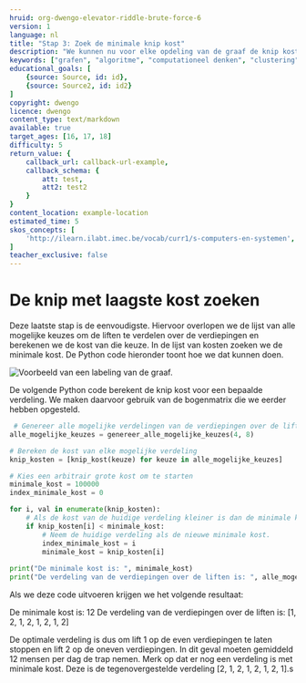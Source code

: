 ```yaml
---
hruid: org-dwengo-elevator-riddle-brute-force-6
version: 1
language: nl
title: "Stap 3: Zoek de minimale knip kost"
description: "We kunnen nu voor elke opdeling van de graaf de knip kost berekenen. Nu zoeken we de knip met minimale kost."
keywords: ["grafen", "algoritme", "computationeel denken", "clustering", "datastructuur", "brute force", "python"]
educational_goals: [
    {source: Source, id: id}, 
    {source: Source2, id: id2}
]
copyright: dwengo
licence: dwengo
content_type: text/markdown
available: true
target_ages: [16, 17, 18]
difficulty: 5
return_value: {
    callback_url: callback-url-example,
    callback_schema: {
        att: test,
        att2: test2
    }
}
content_location: example-location
estimated_time: 5
skos_concepts: [
    'http://ilearn.ilabt.imec.be/vocab/curr1/s-computers-en-systemen', 
]
teacher_exclusive: false
---
```


# De knip met laagste kost zoeken

Deze laatste stap is de eenvoudigste. Hiervoor overlopen we de lijst van alle mogelijke keuzes om de liften te verdelen over de verdiepingen en berekenen we de kost van die keuze. In de lijst van kosten zoeken we de minimale kost. De Python code hieronder toont hoe we dat kunnen doen.

 ![Voorbeeld van een labeling van de graaf.](embed/verplaatsingen_chaos_labeling.png "Voorbeeld van een labeling van de graaf.")

 De volgende Python code berekent de knip kost voor een bepaalde verdeling. We maken daarvoor gebruik van de bogenmatrix die we eerder hebben opgesteld.

```python
 # Genereer alle mogelijke verdelingen van de verdiepingen over de liften
alle_mogelijke_keuzes = genereer_alle_mogelijke_keuzes(4, 8)

# Bereken de kost van elke mogelijke verdeling
knip_kosten = [knip_kost(keuze) for keuze in alle_mogelijke_keuzes] 

# Kies een arbitrair grote kost om te starten
minimale_kost = 100000 
index_minimale_kost = 0

for i, val in enumerate(knip_kosten):
    # Als de kost van de huidige verdeling kleiner is dan de minimale kost tot nu toe.
    if knip_kosten[i] < minimale_kost:
        # Neem de huidige verdeling als de nieuwe minimale kost.
        index_minimale_kost = i
        minimale_kost = knip_kosten[i]
               
print("De minimale kost is: ", minimale_kost)
print("De verdeling van de verdiepingen over de liften is: ", alle_mogelijke_keuzes[index_minimale_kost])
```

Als we deze code uitvoeren krijgen we het volgende resultaat:

De minimale kost is:  12
De verdeling van de verdiepingen over de liften is:  [1, 2, 1, 2, 1, 2, 1, 2]

De optimale verdeling is dus om lift 1 op de even verdiepingen te laten stoppen en lift 2 op de oneven verdiepingen. In dit geval moeten gemiddeld 12 mensen per dag de trap nemen. Merk op dat er nog een verdeling is met minimale kost. Deze is de tegenovergestelde verdeling [2, 1, 2, 1, 2, 1, 2, 1].s